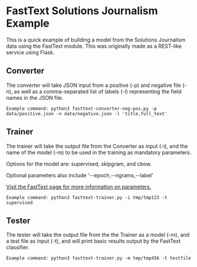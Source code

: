 # FastText Solutions Journalism Example
This is a quick example of building a model from the Solutions Journalism data using the FastText module.
This was originally made as a REST-like service using Flask.

## Converter
The converter will take JSON input from a positive (-p) and negative file (-n), as well as a comma-separated list of labels (-l) representing the field names in the JSON file.
```
Example command: python3 fasttext-converter-neg-pos.py -p data/positive.json -n data/negative.json -l 'title,full_text'
```

## Trainer
The trainer will take the output file from the Converter as input (-i), and the name of the model (-m) to be used in the training as mandatory parameters.

Options for the model are: supervised, skipgram, and cbow.

Optional parameters also include '--epoch,--ngrams,--label'

[Visit the FastText page for more information on parameters.](https://pypi.python.org/pypi/fasttext)
```
Example command: python3 fasttext-trainer.py -i tmp/tmp123 -t supervised
```

## Tester
The tester will take the output file from the the Trainer as a model (-m), and a test file as input (-t), and will print basic results output by the FastText classifier.
```
Example command: python3 fasttext-trainer.py -m tmp/tmp456 -t testfile
```
